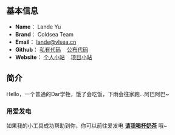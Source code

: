 ## 基本信息
- **Name**： Lande Yu
- **Brand**： Coldsea Team
- **Email**： [lande@vlsea.cn](mailto:lande@vlsea.cn)
- **Github**： [私有代码](https://github.com/Lande1srt) &nbsp;&nbsp; [公布代码](https://github.com/landeyucc)
- **Website**： [个人小站](https://vlsea.com) &nbsp;&nbsp; [项目小站](https://coldsea.vip)

## 简介
Hello，一个普通的Dar学牲，饿了会吃饭，下雨会往家跑...阿巴阿巴~

### 用爱发电

如果我的小工具成功帮助到你，你可以前往爱发电 **[请我喝杯奶茶](https://afdian.tv/a/lande)** 哦~
